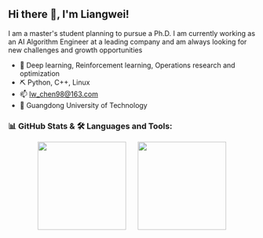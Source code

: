 ## Hi there 👋, I'm Liangwei!

I am a master's student planning to pursue a Ph.D. I am currently working as an AI Algorithm Engineer at a leading company and am always looking for new challenges and growth opportunities

- 🔭 Deep learning, Reinforcement learning, Operations research and optimization
- ⛏️ Python, C++, Linux
- 📫 lw_chen98@163.com
- 🏫 Guangdong University of Technology

### 📊 GitHub Stats & 🛠️ Languages and Tools:
<div align="center">
  <img height="180em" src="https://github-readme-stats.vercel.app/api?username=liangwei-0521&theme=tokyonight" style="margin-right: 20px;"/>
  <img height="180em" src="https://github-readme-stats.vercel.app/api/top-langs/?username=liangwei-0521&layout=compact&theme=tokyonight"/>
</div>

